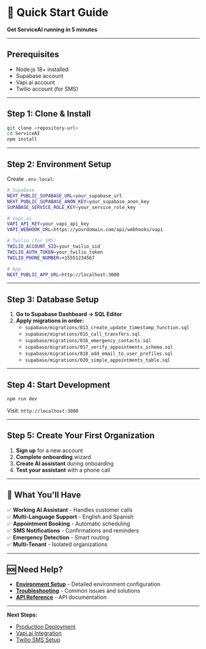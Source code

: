 # 🚀 Quick Start Guide

**Get ServiceAI running in 5 minutes**

---

## Prerequisites

- Node.js 18+ installed
- Supabase account
- Vapi.ai account
- Twilio account (for SMS)

---

## Step 1: Clone & Install

```bash
git clone <repository-url>
cd ServiceAI
npm install
```

---

## Step 2: Environment Setup

Create `.env.local`:

```bash
# Supabase
NEXT_PUBLIC_SUPABASE_URL=your_supabase_url
NEXT_PUBLIC_SUPABASE_ANON_KEY=your_supabase_anon_key
SUPABASE_SERVICE_ROLE_KEY=your_service_role_key

# Vapi.ai
VAPI_API_KEY=your_vapi_api_key
VAPI_WEBHOOK_URL=https://yourdomain.com/api/webhooks/vapi

# Twilio (for SMS)
TWILIO_ACCOUNT_SID=your_twilio_sid
TWILIO_AUTH_TOKEN=your_twilio_token
TWILIO_PHONE_NUMBER=+15551234567

# App
NEXT_PUBLIC_APP_URL=http://localhost:3000
```

---

## Step 3: Database Setup

1. **Go to Supabase Dashboard → SQL Editor**
2. **Apply migrations in order:**
   - `supabase/migrations/013_create_update_timestamp_function.sql`
   - `supabase/migrations/015_call_transfers.sql`
   - `supabase/migrations/016_emergency_contacts.sql`
   - `supabase/migrations/017_verify_appointments_schema.sql`
   - `supabase/migrations/018_add_email_to_user_profiles.sql`
   - `supabase/migrations/020_simple_appointments_table.sql`

---

## Step 4: Start Development

```bash
npm run dev
```

Visit: `http://localhost:3000`

---

## Step 5: Create Your First Organization

1. **Sign up** for a new account
2. **Complete onboarding** wizard
3. **Create AI assistant** during onboarding
4. **Test your assistant** with a phone call

---

## 🎯 What You'll Have

✅ **Working AI Assistant** - Handles customer calls  
✅ **Multi-Language Support** - English and Spanish  
✅ **Appointment Booking** - Automatic scheduling  
✅ **SMS Notifications** - Confirmations and reminders  
✅ **Emergency Detection** - Smart routing  
✅ **Multi-Tenant** - Isolated organizations  

---

## 🆘 Need Help?

- **[Environment Setup](ENVIRONMENT_SETUP.md)** - Detailed environment configuration
- **[Troubleshooting](../TESTING/TROUBLESHOOTING.md)** - Common issues and solutions
- **[API Reference](../DEVELOPMENT/API_REFERENCE.md)** - API documentation

---

**Next Steps:**
- [Production Deployment](DEPLOYMENT.md)
- [Vapi.ai Integration](../INTEGRATIONS/VAPI_SETUP.md)
- [Twilio SMS Setup](../INTEGRATIONS/TWILIO_SETUP.md)
